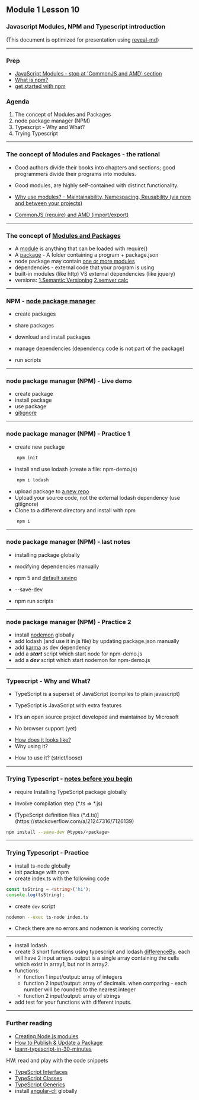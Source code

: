 ## Module 1 Lesson 10
### Javascript Modules, NPM and Typescript introduction
(This document is optimized for presentation using [reveal-md](https://github.com/webpro/reveal-md))

---

### Prep
* [JavaScript Modules - stop at 'CommonJS and AMD' section](https://medium.freecodecamp.org/javascript-modules-a-beginner-s-guide-783f7d7a5fcc)
* [What is npm?](https://www.youtube.com/watch?v=ZNbFagCBlwo)
* [get started with npm](https://www.youtube.com/watch?time_continue=37&v=x03fjb2VlGY)

### Agenda
1. The concept of Modules and Packages
2. node package manager (NPM)
3. Typescript - Why and What?
4. Trying Typescript


---

### The concept of Modules and Packages - the rational
* Good authors divide their books into chapters and sections; good programmers divide their programs into modules.
<!-- .element: class="fragment" -->

* Good modules, are highly self-contained with distinct functionality.
<!-- .element: class="fragment" -->

* [Why use modules? - Maintainability, Namespacing, Reusability (via npm and between your projects)](https://medium.freecodecamp.org/javascript-modules-a-beginner-s-guide-783f7d7a5fcc)
<!-- .element: class="fragment" -->

* [CommonJS (require) and AMD (import/export)](https://auth0.com/blog/javascript-module-systems-showdown/)
<!-- .element: class="fragment" -->

---

### The concept of [Modules and Packages](https://docs.npmjs.com/getting-started/packages)
* A [module](https://docs.npmjs.com/getting-started/packages#what-is-a-module-) is anything that can be loaded with require()
* A [package](https://docs.npmjs.com/getting-started/packages#what-is-a-package-) - A folder containing a program + package.json
* node package may contain [one or more modules](https://github.com/jquery/jquery/tree/master/src)
* dependencies - external code that your program is using
* built-in modules (like http) VS external dependencies (like jquery)
* versions: [1.Semantic Versioning](https://docs.npmjs.com/getting-started/semantic-versioning) [2.semver calc](https://semver.npmjs.com/)




---

### NPM - [node package manager](https://www.youtube.com/watch?time_continue=37&v=x03fjb2VlGY)
* create packages
<!-- .element: class="fragment" -->
* share packages
<!-- .element: class="fragment" -->
* download and install packages 
<!-- .element: class="fragment" -->
* manage dependencies (dependency code is not part of the package)
<!-- .element: class="fragment" -->
* run scripts
<!-- .element: class="fragment" -->

---

### node package manager (NPM) - Live demo
* create package
* install package
* use package
* [gitignore](https://medium.com/@haydar_ai/learning-how-to-git-ignoring-files-and-folders-using-gitignore-177556afdbe3)


---

### node package manager (NPM) - Practice 1
* create new package
```bash
    npm init
```
* install and use lodash (create a file: npm-demo.js)
```bash
    npm i lodash
```
* upload package to [a new repo](https://help.github.com/articles/adding-an-existing-project-to-github-using-the-command-line/)
* Upload your source code, not the external lodash dependency (use gitignore)
* Clone to a different directory and install with npm
```bash
    npm i
```

---

### node package manager (NPM) - last notes
* installing package globally
<!-- .element: class="fragment" -->

* modifying dependencies manually
<!-- .element: class="fragment" -->
* npm 5 <!-- .element: class="fragment" --> and [default saving](http://blog.npmjs.org/post/161081169345/v500)

* --save-dev
<!-- .element: class="fragment" -->

* npm run scripts
<!-- .element: class="fragment" -->


---

### node package manager (NPM) - Practice 2
* install [nodemon](https://www.npmjs.com/package/nodemon) globally
* add lodash (and use it in js file) by updating package.json manually
* add [karma](https://www.npmjs.com/package/karma) as dev dependency
* add a ***start*** script which start node for npm-demo.js
* add a ***dev*** script which start nodemon for npm-demo.js

---

### Typescript - Why and What?
* TypeScript is a superset of JavaScript (compiles to plain javascript) 
<!-- .element: class="fragment" -->
* TypeScript is JavaScript with extra features
<!-- .element: class="fragment" -->
* It's an open source project developed and maintained by Microsoft
<!-- .element: class="fragment" -->
* No browser support (yet)
<!-- .element: class="fragment" -->
* [How does it looks like?](http://www.typescriptlang.org/play/)<!-- .element: class="fragment" -->
* Why using it?
<!-- .element: class="fragment" -->
* How to use it? (strict/loose)
<!-- .element: class="fragment" -->

---

### Trying Typescript - [notes before you begin](https://tutorialzine.com/2016/07/learn-typescript-in-30-minutes)
* require Installing TypeScript package globally
<!-- .element: class="fragment" -->

* Involve compilation step (\*.ts => \*.js)
<!-- .element: class="fragment" -->

* <!-- .element: class="fragment" -->[TypeScript definition files (*.d.ts)](https://stackoverflow.com/a/21247316/7126139)

```bash
npm install --save-dev @types/<package>
```
<!-- .element: class="fragment" -->


---

### Trying Typescript - Practice
* install ts-node globally
* init package with npm
* create index.ts with the following code
```ts
const tsString = <string>('hi');
console.log(tsString);
```
* create `dev` script
```bash
nodemon --exec ts-node index.ts
```
* Check there are no errors and nodemon is working correctly


---

* install lodash
* create 3 short functions using typescript and 
lodash [differenceBy](https://lodash.com/docs/4.17.5#differenceBy). each will have 2 input arrays. 
output is a single array containing the cells which exist in array1, but not in array2.
* functions:
  - function 1 input/output: array of integers
  - function 2 input/output: array of decimals. when comparing - each number will be rounded to the nearest integer
  - function 2 input/output: array of strings
* add test for your functions with different inputs.
  
---

### Further reading
* [Creating Node.js modules](https://www.youtube.com/watch?v=3I78ELjTzlQ&index=9&list=PLQso55XhxkgBMeiYmFEHzz1axDUBjTLC6)
* [How to Publish & Update a Package](https://docs.npmjs.com/getting-started/publishing-npm-packages)
* [learn-typescript-in-30-minutes](https://tutorialzine.com/2016/07/learn-typescript-in-30-minutes)

HW: read and play with the code snippets 
* [TypeScript Interfaces](https://code.tutsplus.com/tutorials/typescript-for-beginners-part-3-interfaces--cms-29439)
* [TypeScript Classes](https://code.tutsplus.com/tutorials/typescript-for-beginners-part-4-classes--cms-29565)
* [TypeScript Generics](https://code.tutsplus.com/tutorials/typescript-for-beginners-part-5-generics--cms-29603)
* install [angular-cli](https://github.com/angular/angular-cli#installation) globally